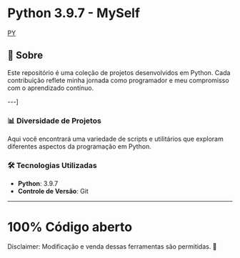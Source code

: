 # Python 3.9.7 - MySelf

[PY](https://blogger.googleusercontent.com/img/b/R29vZ2xl/AVvXsEhyOuK9CX5XDGO7UKWIGRk_judg6tbKrhKpuYBoP3B-ZzDd_aJsGhzALRumZP4rdgyGs4JhhnufXa5ydQUWnofN0jQibAChdT77tWgT1Mg3Sl68RL0g_c84gPCV-3iTPWiyWNgKR7GROY368n9gTCZElDesdqEMRTxWfC-0E5i-CUMDwle4q8OcWcGY/s728-rw-e365/python.jpg)

## 🚀 Sobre

Este repositório é uma coleção de projetos desenvolvidos em Python. Cada contribuição reflete minha jornada como programador e meu compromisso com o aprendizado contínuo.

---]

### 📊 Diversidade de Projetos

Aqui você encontrará uma variedade de scripts e utilitários que exploram diferentes aspectos da programação em Python.

### 🛠 Tecnologias Utilizadas

- **Python**: 3.9.7
- **Controle de Versão**: Git

---

# 100% Código aberto

Disclaimer: Modificação e venda dessas ferramentas são permitidas. 🐍

